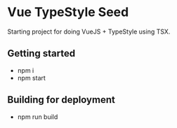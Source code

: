 # Vue TypeStyle Seed

Starting project for doing VueJS + TypeStyle using TSX.

## Getting started

- npm i
- npm start

## Building for deployment

- npm run build
